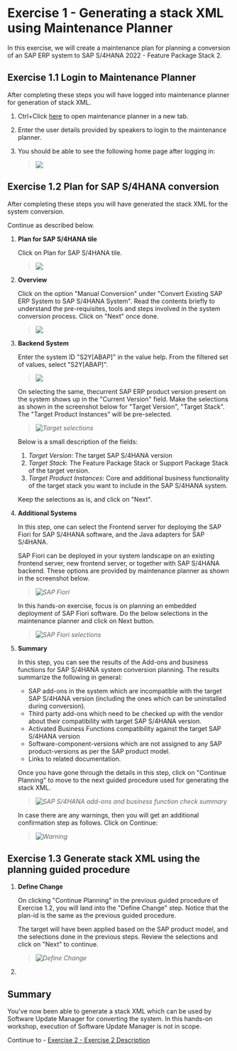 # Exercise 1 - Generating a stack XML using Maintenance Planner

In this exercise, we will create a maintenance plan for planning a conversion of an SAP ERP system to SAP S/4HANA 2022 - Feature Package Stack 2.

## Exercise 1.1 Login to Maintenance Planner

After completing these steps you will have logged into maintenance planner for generation of stack XML.

1. Ctrl+Click <a href="https://maintenanceplanner.cfapps.eu10.hana.ondemand.com/" target="_blank">here</a> to open maintenance planner in a new tab.

2. Enter the user details provided by speakers to login to the maintenance planner.

3. You should be able to see the following home page after logging in:
   > <i>![](/exercises/ex1/images/mp_027.png)</i>

## Exercise 1.2 Plan for SAP S/4HANA conversion

After completing these steps you will have generated the stack XML for the system conversion.

Continue as described below.

1. <b> Plan for SAP S/4HANA tile </b>

   Click on Plan for SAP S/4HANA tile.

   > <i>![](/exercises/ex1/images/mp_001.png)</i>

2. <b> Overview </b>

   Click on the option "Manual Conversion" under "Convert Existing SAP ERP System to SAP S/4HANA System". Read the contents briefly to understand the pre-requisites, tools and steps involved in the system conversion process. Click on "Next" once done.

   > <i>![](/exercises/ex1/images/mp_002.png)</i>

3. <b> Backend System </b>

   Enter the system ID "S2Y[ABAP]" in the value help. From the filtered set of values, select "S2Y[ABAP]".

   > <i>![](/exercises/ex1/images/mp_003.png)</i>

   On selecting the same, thecurrent SAP ERP product version present on the system shows up in the "Current Version" field. Make the selections as shown in the screenshot below for "Target Version", "Target Stack". The "Target Product Instances" will be pre-selected.

   > <i>![Target selections](/exercises/ex1/images/mp_004.png)</i>

   Below is a small description of the fields:

   1. <i>Target Version</i>: The target SAP S/4HANA version
   2. <i>Target Stack</i>: The Feature Package Stack or Support Package Stack of the target version.
   3. <i>Target Product Instances</i>: Core and additional business functionality of the target stack you want to include in the SAP S/4HANA system.

   Keep the selections as is, and click on "Next".

4. <b> Additional Systems </b>

   In this step, one can select the Frontend server for deploying the SAP Fiori for SAP S/4HANA software, and the Java adapters for SAP S/4HANA.

   SAP Fiori can be deployed in your system landscape on an existing frontend server, new frontend server, or together with SAP S/4HANA backend. These options are provided by maintenance planner as shown in the screenshot below.

   > <i>![SAP Fiori](/exercises/ex1/images/mp_005.png)</i>

   In this hands-on exercise, focus is on planning an embedded deployment of SAP Fiori software. Do the below selections in the maintenance planner and click on Next button.

   > <i>![SAP Fiori selections](/exercises/ex1/images/mp_006.png)</i>

5. <b> Summary </b>

   In this step, you can see the results of the Add-ons and business functions for SAP S/4HANA system conversion planning. The results summarize the following in general:

   - SAP add-ons in the system which are incompatible with the target SAP S/4HANA version (including the ones which can be uninstalled during conversion).
   - Third party add-ons which need to be checked up with the vendor about their compatibility with target SAP S/4HANA version.
   - Activated Business Functions compatibility against the target SAP S/4HANA version
   - Software-component-versions which are not assigned to any SAP product-versions as per the SAP product model.
   - Links to related documentation.

   Once you have gone through the details in this step, click on "Continue Planning" to move to the next guided procedure used for generating the stack XML.

   > <i>![SAP S/4HANA add-ons and business function check summary](/exercises/ex1/images/mp_007.png)</i>

   In case there are any warnings, then you will get an additional confirmation step as follows. Click on Continue:

   > <i>![Warning](/exercises/ex1/images/mp_008.png)</i>

## Exercise 1.3 Generate stack XML using the planning guided procedure

1. <b> Define Change </b>

   On clicking "Continue Planning" in the previous guided procedure of Exercise 1.2, you will land into the "Define Change" step. Notice that the plan-id is the same as the previous guided procedure.

   The target will have been applied based on the SAP product model, and the selections done in the previous steps. Review the selections and click on "Next" to continue.

   > <i>![Define Change](/exercises/ex1/images/mp_009.png)</i>

2.

## Summary

You've now been able to generate a stack XML which can be used by Software Update Manager for converting the system. In this hands-on workshop, execution of Software Update Manager is not in scope.

Continue to - [Exercise 2 - Exercise 2 Description](../ex2/README.md)
